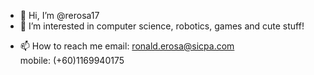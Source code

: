 - 👋 Hi, I’m @rerosa17
- 👀 I’m interested in computer science, robotics, games and cute stuff!
<!---
- 🌱 I’m currently learning 
- 💞️ I’m looking to collaborate on ...
--->
- 📫 How to reach me
     <!---
     [Website](http://www.thecasualdev.net/)  
     [LinkedIn](https://www.linkedin.com/in/rondace)  
     [Twitter](https://twitter.com/the_casual_dev)
     --->
     email:   ronald.erosa@sicpa.com  
     mobile:  (+60)1169940175

<!---
rerosa17/rerosa17 is a ✨ special ✨ repository because its `README.md` (this file) appears on your GitHub profile.
You can click the Preview link to take a look at your changes.
--->
